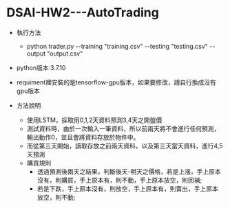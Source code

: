 # DSAI-HW2---AutoTrading


* 執行方法
  * python trader.py --training "training.csv" --testing "testing.csv" --output "output.csv"
  
* python版本:3.7.10
* requiment裡安裝的是tensorflow-gpu版本，如果要修改，請自行換成沒有gpu版本

* 方法說明
  * 使用LSTM，採取用0,1,2天資料預測3,4天之開盤價
  * 測試資料時，由於一次輸入一筆資料，所以前兩天將不會進行任何預測，輸出動作0，並且會將資料存放於物件中。
  * 而從第三天開始，讀取存放之前兩天資料，以及第三天當天資料，進行4,5天預測
  * 購買規則
    * 透過預測後兩天之結果，判斷後天-明天之價格，若是上漲，手上原本沒有，則購買，手上原本有，則不動，手上原本放空，則回補;
	* 若是下跌，手上原本沒有，則放空，手上原本有，則賣出，手上原本放空，則不動;